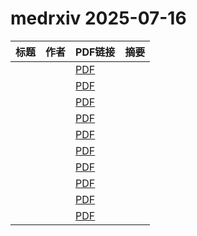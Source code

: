# medrxiv 2025-07-16

| 标题 | 作者 | PDF链接 |  摘要 |
|------|------|--------|------|
|  |  | [PDF](https://doi.org/10.1101/2025.01.09.25320257) |  |
|  |  | [PDF](https://doi.org/10.1101/2025.06.20.25329968) |  |
|  |  | [PDF](https://doi.org/10.1101/2025.06.26.25330314) |  |
|  |  | [PDF](https://doi.org/10.1101/2025.07.11.25331379) |  |
|  |  | [PDF](https://doi.org/10.1101/2025.07.13.25331469) |  |
|  |  | [PDF](https://doi.org/10.1101/2025.07.14.25331491) |  |
|  |  | [PDF](https://doi.org/10.1101/2025.07.14.25331501) |  |
|  |  | [PDF](https://doi.org/10.1101/2025.07.14.25331510) |  |
|  |  | [PDF](https://doi.org/10.1101/2025.07.11.25331259) |  |
|  |  | [PDF](https://doi.org/10.1101/2025.07.14.25331482) |  |
